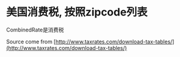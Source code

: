 # 美国消费税, 按照zipcode列表
CombinedRate是消费税

Source come from [http://www.taxrates.com/download-tax-tables/](http://www.taxrates.com/download-tax-tables/)
